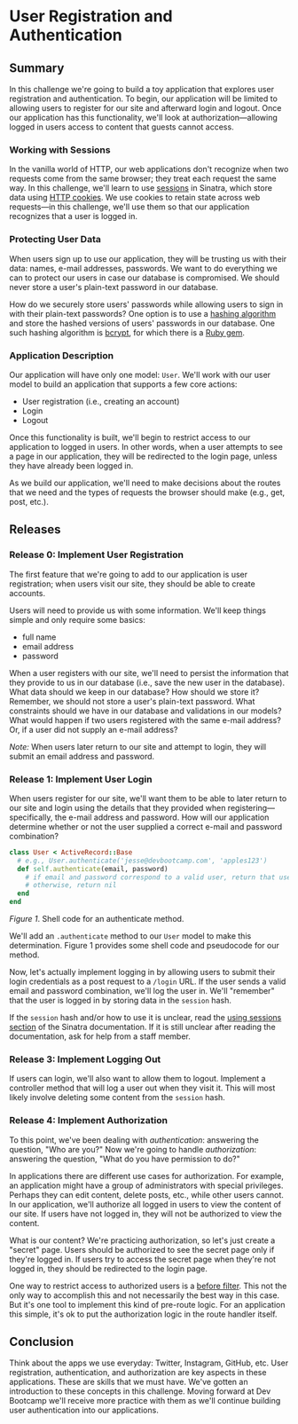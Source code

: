 # User Registration and Authentication

## Summary
In this challenge we're going to build a toy application that explores user registration and authentication.  To begin, our application will be limited to allowing users to register for our site and afterward login and logout.  Once our application has this functionality, we'll look at authorization—allowing logged in users access to content that guests cannot access.


### Working with Sessions
In the vanilla world of HTTP, our web applications don't recognize when two requests come from the same browser; they treat each request the same way.  In this challenge, we'll learn to use [sessions][] in Sinatra, which store
data using [HTTP cookies][].  We use cookies to retain state across web requests—in this challenge, we'll use them so that our application recognizes that a user is logged in.


### Protecting User Data
When users sign up to use our application, they will be trusting us with their data:  names, e-mail addresses, passwords.  We want to do everything we can to protect our users in case our database is compromised.  We should never store a user's plain-text password in our database.

How do we securely store users' passwords while allowing users to sign in with their plain-text passwords?  One option is to use a [hashing algorithm](https://en.wikipedia.org/wiki/Cryptographic_hash_function) and store the hashed versions of users' passwords in our database.  One such hashing algorithm is [bcrypt](https://en.wikipedia.org/wiki/Bcrypt), for which there is a [Ruby gem](https://github.com/codahale/bcrypt-ruby).


### Application Description
Our application will have only one model: `User`.  We'll work with our user model to build an application that supports a few core actions:

- User registration (i.e., creating an account)
- Login
- Logout

Once this functionality is built, we'll begin to restrict access to our application to logged in users.  In other words, when a user attempts to see a page in our application, they will be redirected to the login page, unless they have already been logged in.

As we build our application, we'll need to make decisions about the routes that we need and the types of requests the browser should make (e.g., get, post, etc.).


## Releases
### Release 0:  Implement User Registration
The first feature that we're going to add to our application is user registration; when users visit our site, they should be able to create accounts.

Users will need to provide us with some information.  We'll keep things simple and only require some basics:

- full name
- email address
- password

When a user registers with our site, we'll need to persist the information that they provide to us in our database (i.e., save the new user in the database).  What data should we keep in our database?  How should we store it?  Remember, we should not store a user's plain-text password.  What constraints should we have in our database and validations in our models?  What would happen if two users registered with the same e-mail address?  Or, if a user did not supply an e-mail address?

*Note:*  When users later return to our site and attempt to login, they will submit an email address and password.


### Release 1:  Implement User Login
When users register for our site, we'll want them to be able to later return to our site and login using the details that they provided when registering—specifically, the e-mail address and password.  How will our application determine whether or not the user supplied a correct e-mail and password combination?

```ruby
class User < ActiveRecord::Base
  # e.g., User.authenticate('jesse@devbootcamp.com', 'apples123')
  def self.authenticate(email, password)
    # if email and password correspond to a valid user, return that user
    # otherwise, return nil
  end
end
```
*Figure 1*.  Shell code for an authenticate method.

We'll add an `.authenticate` method to our `User` model to make this determination.  Figure 1 provides some shell code and pseudocode for our method.

Now, let's actually implement logging in by allowing users to submit their login credentials as a post request to a `/login` URL.  If the user sends a valid email and password combination, we'll log the user in.  We'll "remember" that the user is logged in by storing data in the `session` hash.

If the `session` hash and/or how to use it is unclear, read the [using sessions section][using sessions] of the Sinatra documentation.  If it is still unclear after reading the documentation, ask for help from a staff member.


### Release 3:  Implement Logging Out
If users can login, we'll also want to allow them to logout.  Implement a controller method that will log a user out when they visit it.  This will most likely involve deleting some content from the `session` hash.


### Release 4:  Implement Authorization
To this point, we've been dealing with *authentication*:  answering the question, "Who are you?"  Now we're going to handle *authorization*:  answering the question, "What do you have permission to do?"

In applications there are different use cases for authorization.  For example, an application might have a group of administrators with special privileges.  Perhaps they can edit content, delete posts, etc., while other users cannot.  In our application, we'll authorize all logged in users to view the content of our site.  If users have not logged in, they will not be authorized to view the content.

What is our content?  We're practicing authorization, so let's just create a "secret" page.  Users should be authorized to see the secret page only if they're logged in.  If users try to access the secret page when they're not logged in, they should be redirected to the login page.

One way to restrict access to authorized users is a [before filter][].  This not the only way to accomplish this and not necessarily the best way in this case.  But it's one tool to implement this kind of pre-route logic.  For an application this simple, it's ok to put the authorization logic in the route handler itself.


## Conclusion
Think about the apps we use everyday:  Twitter, Instagram, GitHub, etc.  User registration, authentication, and authorization are key aspects in these applications.  These are skills that we must have.  We've gotten an introduction to these concepts in this challenge.  Moving forward at Dev Bootcamp we'll receive more practice with them as we'll continue building user authentication into our applications.


[sessions]: http://www.sinatrarb.com/faq.html#sessions
[HTTP cookies]: http://en.wikipedia.org/wiki/HTTP_cookie
[using sessions]: http://www.sinatrarb.com/intro#Using%20Sessions
[before filter]: http://www.sinatrarb.com/intro#Filters
